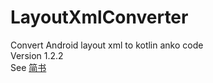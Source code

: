 # LayoutXmlConverter
Convert Android layout xml to kotlin anko code<br>
Version 1.2.2<br>
See [简书](http://www.jianshu.com/p/f1c54595b0dd)<br>
